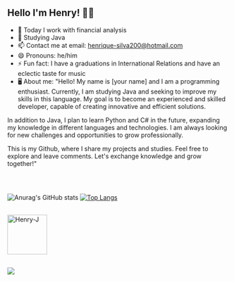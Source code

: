 ## Hello I'm Henry! 👋😄

- 🔭 Today I work with financial analysis 
- 🌱 Studying Java
- 📫 Contact me at email: henrique-silva200@hotmail.com
- 😄 Pronouns: he/him
- ⚡ Fun fact: I have a graduations in International Relations and have an eclectic taste for music
- 🖥️ About me: "Hello! My name is [your name] and I am a programming enthusiast. Currently, I am studying Java and seeking to improve my skills in this language. My goal is to become an experienced and skilled developer, capable of creating innovative and efficient solutions.

In addition to Java, I plan to learn Python and C# in the future, expanding my knowledge in different languages and technologies. I am always looking for new challenges and opportunities to grow professionally.

This is my Github, where I share my projects and studies. Feel free to explore and leave comments. Let's exchange knowledge and grow together!"

<div>

##

<div style="display: inline_block"><br>
 
   ![Anurag's GitHub stats](https://github-readme-stats.vercel.app/api?username=henrynascim&show_icons=true&theme=dracula)
   [![Top Langs](https://github-readme-stats.vercel.app/api/top-langs/?username=henrynascim&hide_progress=true)](https://github.com/anuraghazra/github-readme-stats)

<div style="display: inline_block"><br>

  <img align="center" alt="Henry-J" height="90" width="90" src="https://cdn.jsdelivr.net/gh/devicons/devicon/icons/java/java-original-wordmark.svg" />
  
##

 <a href="https://www.linkedin.com/in/henrique-nascimento-546a38165/?locale=en_US" target="_blank"><img src="https://img.shields.io/badge/-LinkedIn-%230077B5?style=for-the-badge&logo=linkedin&logoColor=white" target="_blank"></a>

<div>
